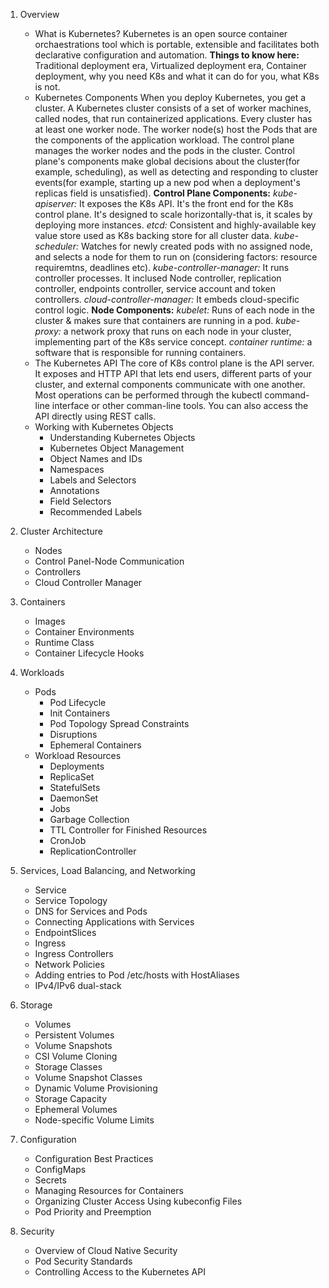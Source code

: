 1. Overview
    * What is Kubernetes?
  Kubernetes is an open source container orchaestrations tool which is portable, extensible and facilitates both declarative configuration and automation. 
  **Things to know here:** Traditional deployment era, Virtualized deployment era, Container deployment, why you need K8s and what it can do for you, what K8s is not.
    * Kubernetes Components
  When you deploy Kubernetes, you get a cluster. A Kubernetes cluster consists of a set of worker machines, called nodes, that run containerized applications. Every cluster has at least one worker node. The worker node(s) host the Pods that are the components of the application workload. The control plane manages the worker nodes and the pods in the cluster. 
  Control plane's components make global decisions about the cluster(for example, scheduling), as well as detecting and responding to cluster events(for example, starting up a new pod when a deployment's replicas field is unsatisfied).
  **Control Plane Components:** 
  *kube-apiserver:* It exposes the K8s API. It's the front end for the K8s control plane. It's designed to scale horizontally-that is, it scales by deploying more instances. 
  *etcd:* Consistent and highly-available key value store used as K8s backing store for all cluster data.
  *kube-scheduler:* Watches for newly created pods with no assigned node, and selects a node for them to run on (considering factors: resource requiremtns, deadlines etc).
  *kube-controller-manager:* It runs controller processes. It inclused Node controller, replication controller, endpoints controller, service account and token controllers.
  *cloud-controller-manager:* It embeds cloud-specific control logic. 
  **Node Components:** 
  *kubelet:* Runs of each node in the cluster & makes sure that containers are running in a pod.
  *kube-proxy:* a network proxy that runs on each node in your cluster, implementing part of the K8s service concept.
  *container runtime:* a software that is responsible for running containers.
    * The Kubernetes API
The core of K8s control plane is the API server. It exposes and HTTP API that lets end users, different parts of your cluster, and external components communicate with one another. Most operations can be performed through the kubectl command-line interface or other comman-line tools. You can also access the API directly using REST calls.
    * Working with Kubernetes Objects
        * Understanding Kubernetes Objects
        * Kubernetes Object Management
        * Object Names and IDs
        * Namespaces
        * Labels and Selectors
        * Annotations
        * Field Selectors
        * Recommended Labels

2. Cluster Architecture
    * Nodes
    * Control Panel-Node Communication
    * Controllers
    * Cloud Controller Manager

3. Containers
    * Images
    * Container Environments
    * Runtime Class
    * Container Lifecycle Hooks

4. Workloads
    * Pods
        * Pod Lifecycle
        * Init Containers
        * Pod Topology Spread Constraints
        * Disruptions
        * Ephemeral Containers
    * Workload Resources
        * Deployments
        * ReplicaSet
        * StatefulSets
        * DaemonSet
        * Jobs
        * Garbage Collection
        * TTL Controller for Finished Resources
        * CronJob
        * ReplicationController

5. Services, Load Balancing, and Networking
    * Service
    * Service Topology
    * DNS for Services and Pods
    * Connecting Applications with Services
    * EndpointSlices
    * Ingress
    * Ingress Controllers
    * Network Policies
    * Adding entries to Pod /etc/hosts with HostAliases
    * IPv4/IPv6 dual-stack

6. Storage
    * Volumes
    * Persistent Volumes
    * Volume Snapshots
    * CSI Volume Cloning
    * Storage Classes
    * Volume Snapshot Classes
    * Dynamic Volume Provisioning
    * Storage Capacity
    * Ephemeral Volumes
    * Node-specific Volume Limits

7. Configuration
    * Configuration Best Practices
    * ConfigMaps
    * Secrets
    * Managing Resources for Containers
    * Organizing Cluster Access Using kubeconfig Files
    * Pod Priority and Preemption

8. Security
    * Overview of Cloud Native Security
    * Pod Security Standards
    * Controlling Access to the Kubernetes API